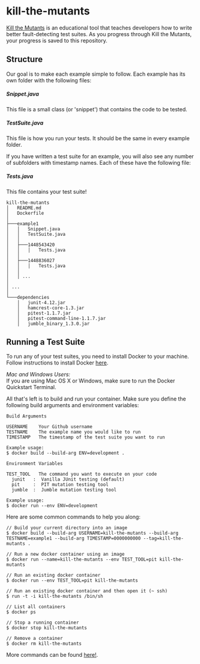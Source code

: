 # kill-the-mutants

[Kill the Mutants](TODO) is an educational tool that teaches developers how to write better fault-detecting test suites. As you progress through Kill the Mutants, your progress is saved to this repository.

## Structure

Our goal is to make each example simple to follow. Each example has its own folder with the following files:

##### Snippet.java
This file is a small class (or 'snippet') that contains the code to be tested.

##### TestSuite.java
This file is how you run your tests. It should be the same in every example folder.

If you have written a test suite for an example, you will also see any number of subfolders with timestamp names. Each of these have the following file:

##### Tests.java
This file contains your test suite!

```
kill-the-mutants
│   README.md
│   Dockerfile
│
├───example1
│   │   Snippet.java
│   │   TestSuite.java
│   │
│   ├───1448543420
│   │   │   Tests.java
│   │
│   ├───1448836027
│   │   │   Tests.java
│   │
│   │ ...
│
│ ...
│
└───dependencies
    │   junit-4.12.jar
    │   hamcrest-core-1.3.jar
    │   pitest-1.1.7.jar
    │   pitest-command-line-1.1.7.jar
    │   jumble_binary_1.3.0.jar

```

## Running a Test Suite

To run any of your test suites, you need to install Docker to your machine. Follow instructions to install Docker [here](https://docs.docker.com/installation/).

*Mac and Windows Users:*  
If you are using Mac OS X or Windows, make sure to run the Docker Quickstart Terminal.

All that's left is to build and run your container. Make sure you define the following build arguments and environment variables:

```
Build Arguments

USERNAME    Your Github username
TESTNAME    The example name you would like to run
TIMESTAMP   The timestamp of the test suite you want to run

Example usage:
$ docker build --build-arg ENV=development .

Environment Variables

TEST_TOOL   The command you want to execute on your code
  junit   :  Vanilla JUnit testing (default)
  pit     :  PIT mutation testing tool
  jumble  :  Jumble mutation testing tool

Example usage:
$ docker run --env ENV=development
```

Here are some common commands to help you along:

```
// Build your current directory into an image
$ docker build --build-arg USERNAME=kill-the-mutants --build-arg TESTNAME=example1 --build-arg TIMESTAMP=0000000000 --tag=kill-the-mutants .

// Run a new docker container using an image
$ docker run --name=kill-the-mutants --env TEST_TOOL=pit kill-the-mutants

// Run an existing docker container
$ docker run --env TEST_TOOL=pit kill-the-mutants

// Run an existing docker container and then open it (~ ssh)
$ run -t -i kill-the-mutants /bin/sh

// List all containers
$ docker ps

// Stop a running container
$ docker stop kill-the-mutants

// Remove a container
$ docker rm kill-the-mutants
```

More commands can be found [here!](https://github.com/wsargent/docker-cheat-sheet).
